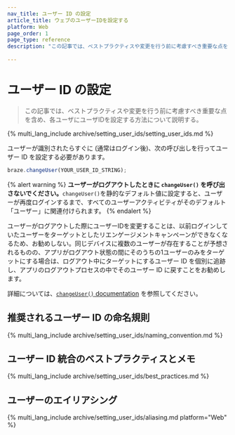 ```yaml
---
nav_title: ユーザー ID の設定
article_title: ウェブのユーザーIDを設定する
platform: Web
page_order: 1
page_type: reference
description: "この記事では、ベストプラクティスや変更を行う前に考慮すべき重要な点を含め、各ユーザにユーザIDを設定する方法について説明する。"
 
---
```


# ユーザー ID の設定

> この記事では、ベストプラクティスや変更を行う前に考慮すべき重要な点を含め、各ユーザにユーザIDを設定する方法について説明する。

{% multi_lang_include archive/setting_user_ids/setting_user_ids.md %}

ユーザーが識別されたらすぐに (通常はログイン後)、次の呼び出しを行ってユーザー ID を設定する必要があります。

```javascript
braze.changeUser(YOUR_USER_ID_STRING);
```

{% alert warning %}
**ユーザーがログアウトしたときに `changeUser()` を呼び出さないでください。**`changeUser()`を静的なデフォルト値に設定すると、ユーザーが再度ログインするまで、すべてのユーザーアクティビティがそのデフォルト「ユーザー」に関連付けられます。
{% endalert %}

ユーザーがログアウトした際にユーザーIDを変更することは、以前ログインしていたユーザーをターゲットとしたリエンゲージメントキャンペーンができなくなるため、お勧めしない。同じデバイスに複数のユーザーが存在することが予想されるものの、アプリがログアウト状態の間にそのうちの1ユーザーのみをターゲットにする場合は、ログアウト中にターゲットにするユーザー ID を個別に追跡し、アプリのログアウトプロセスの中でそのユーザー ID に戻すことをお勧めします。

詳細については、[`changeUser()` documentation](https://js.appboycdn.com/web-sdk/latest/doc/modules/braze.html#changeuser "Javadocs") を参照してください。

## 推奨されるユーザー ID の命名規則

{% multi_lang_include archive/setting_user_ids/naming_convention.md %}

## ユーザー ID 統合のベストプラクティスとメモ

{% multi_lang_include archive/setting_user_ids/best_practices.md %}

## ユーザーのエイリアシング

{% multi_lang_include archive/setting_user_ids/aliasing.md platform="Web" %}

